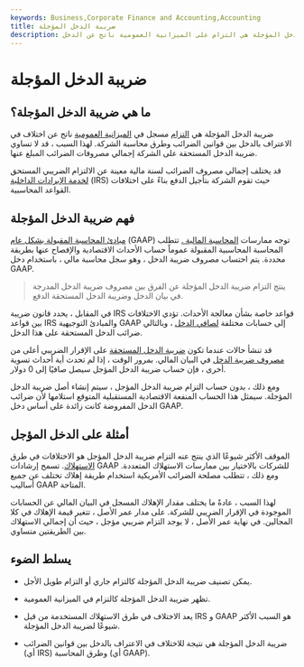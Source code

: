 ```yaml
---
keywords: Business,Corporate Finance and Accounting,Accounting
title: ضريبة الدخل المؤجلة
description: ضريبة الدخل المؤجلة هي التزام على الميزانية العمومية ناتج عن الدخل.
---
```


# ضريبة الدخل المؤجلة
## ما هي ضريبة الدخل المؤجلة؟

ضريبة الدخل المؤجلة هي [التزام](/liability) مسجل في [الميزانية العمومية](/balancesheet) ناتج عن اختلاف في الاعتراف بالدخل بين قوانين الضرائب وطرق محاسبة الشركة. لهذا السبب ، قد لا تساوي ضريبة الدخل المستحقة على الشركة إجمالي مصروفات الضرائب المبلغ عنها.

قد يختلف إجمالي مصروف الضرائب لسنة مالية معينة عن الالتزام الضريبي المستحق [لخدمة الإيرادات الداخلية](/irs) (IRS) حيث تقوم الشركة بتأجيل الدفع بناءً على اختلافات القواعد المحاسبية.

## فهم ضريبة الدخل المؤجلة

[مبادئ المحاسبة المقبولة بشكل عام](/gaap) (GAAP) توجه ممارسات [المحاسبة المالية .](/financialaccounting) تتطلب المحاسبة المحاسبية المقبولة عموماً حساب الأحداث الاقتصادية والإفصاح عنها بطريقة محددة. يتم احتساب مصروف ضريبة الدخل ، وهو سجل محاسبة مالي ، باستخدام دخل GAAP.

> ينتج التزام ضريبة الدخل المؤجلة عن الفرق بين مصروف ضريبة الدخل المدرجة في بيان الدخل وضريبة الدخل المستحقة الدفع.

>

في المقابل ، يحدد قانون ضريبة IRS قواعد خاصة بشأن معالجة الأحداث. تؤدي الاختلافات بين قواعد IRS والمبادئ التوجيهية GAAP إلى حسابات مختلفة [لصافي الدخل](/netincome) ، وبالتالي ضرائب الدخل المستحقة على هذا الدخل.

قد تنشأ حالات عندما تكون [ضريبة الدخل المستحقة](/incometaxpayable) على الإقرار الضريبي أعلى من [مصروف ضريبة الدخل](/tax-expense) في البيان المالي. بمرور الوقت ، إذا لم تحدث أية أحداث تسوية أخرى ، فإن حساب ضريبة الدخل المؤجل سيصل صافيًا إلى 0 دولار.

ومع ذلك ، بدون حساب التزام ضريبة الدخل المؤجل ، سيتم إنشاء أصل ضريبة الدخل المؤجلة. سيمثل هذا الحساب المنفعة الاقتصادية المستقبلية المتوقع استلامها لأن ضرائب الدخل المفروضة كانت زائدة على أساس دخل GAAP.

## أمثلة على الدخل المؤجل

الموقف الأكثر شيوعًا الذي ينتج عنه التزام ضريبة الدخل المؤجل هو الاختلافات في طرق [الاستهلاك](/depreciation). تسمح إرشادات GAAP للشركات بالاختيار بين ممارسات الاستهلاك المتعددة. ومع ذلك ، تتطلب مصلحة الضرائب الأمريكية استخدام طريقة إهلاك تختلف عن جميع أساليب GAAP المتاحة.

لهذا السبب ، عادةً ما يختلف مقدار الإهلاك المسجل في البيان المالي عن الحسابات الموجودة في الإقرار الضريبي للشركة. على مدار عمر الأصل ، تتغير قيمة الإهلاك في كلا المجالين. في نهاية عمر الأصل ، لا يوجد التزام ضريبي مؤجل ، حيث أن إجمالي الاستهلاك بين الطريقتين متساوي.

## يسلط الضوء

- يمكن تصنيف ضريبة الدخل المؤجلة كالتزام جاري أو التزام طويل الأجل.

- تظهر ضريبة الدخل المؤجلة كالتزام في الميزانية العمومية.

- يعد الاختلاف في طرق الاستهلاك المستخدمة من قبل IRS و GAAP هو السبب الأكثر شيوعًا لضريبة الدخل المؤجلة.

- ضريبة الدخل المؤجلة هي نتيجة للاختلاف في الاعتراف بالدخل بين قوانين الضرائب (أي IRS) وطرق المحاسبة (أي GAAP).

